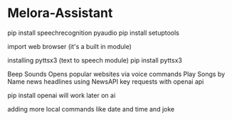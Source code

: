 # Melora-Assistant
pip install speechrecognition pyaudio
pip install setuptools

import web browser  (it's a built in module)

installing pyttsx3  (text to speech module)
pip install pyttsx3



Beep Sounds 
Opens popular websites via voice commands
Play Songs by Name 
news headlines using NewsAPI key
requests with openai api 

pip install openai
will work later on ai 

adding more local commands like date and time and joke
